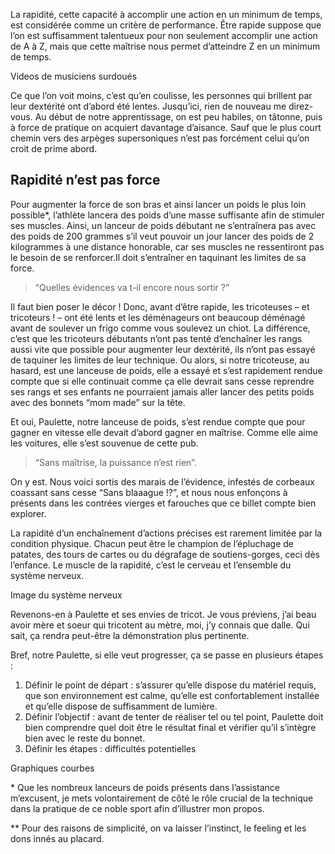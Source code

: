 La rapidité, cette capacité à accomplir une action en un minimum de temps, est considérée comme un critère de performance. Être rapide suppose que l’on est suffisamment talentueux pour non seulement accomplir une action de A à Z, mais que cette maîtrise nous permet d’atteindre Z en un minimum de temps.

Videos de musiciens surdoués

Ce que l’on voit moins, c’est qu’en coulisse, les personnes qui brillent par leur dextérité ont d’abord été lentes. Jusqu’ici, rien de nouveau me direz-vous. Au début de notre apprentissage, on est peu habiles, on tâtonne, puis à force de pratique on acquiert davantage d’aisance. Sauf que le plus court chemin vers des arpèges supersoniques n’est pas forcément celui qu’on croit de prime abord. 

## Rapidité n’est pas force

Pour augmenter la force de son bras et ainsi lancer un poids le plus loin possible*, l’athlète lancera des poids d’une masse suffisante afin de stimuler ses muscles. Ainsi, un lanceur de poids débutant ne s’entraînera pas avec des poids de 200 grammes s’il veut pouvoir un jour lancer des poids de 2 kilogrammes à une distance honorable, car ses muscles ne ressentiront pas le besoin de se renforcer.Il doit s’entraîner en taquinant les limites de sa force.

> “Quelles évidences va t-il encore nous sortir ?”

Il faut bien poser le décor ! Donc, avant d’être rapide, les tricoteuses  – et tricoteurs ! – ont été lents et les déménageurs ont beaucoup déménagé avant de soulever un frigo comme vous soulevez un chiot. La différence, c’est que les tricoteurs débutants n’ont pas tenté d’enchaîner les rangs aussi vite que possible pour augmenter leur dextérité, ils n’ont pas essayé de taquiner les limites de leur technique. Ou alors, si notre tricoteuse, au hasard, est une lanceuse de poids, elle a essayé et s’est rapidement rendue compte que si elle continuait comme ça elle devrait sans cesse reprendre ses rangs et ses enfants ne pourraient jamais aller lancer des petits poids avec des bonnets “mom made” sur la tête.

Et oui, Paulette, notre lanceuse de poids, s’est rendue compte que pour gagner en vitesse elle devait d’abord gagner en maîtrise. Comme elle aime les voitures, elle s’est souvenue de cette pub.

> “Sans maîtrise, la puissance n’est rien”.

On y est. Nous voici sortis des marais de l’évidence, infestés de corbeaux coassant sans cesse “Sans blaaague !?”, et nous nous enfonçons à présents dans les contrées vierges et farouches que ce billet compte bien explorer.

La rapidité d’un enchaînement d’actions précises est rarement limitée par la condition physique. Chacun peut être le champion de l’épluchage de patates, des tours de cartes ou du dégrafage de soutiens-gorges, ceci dès l’enfance. Le muscle de la rapidité, c’est le cerveau et l’ensemble du système nerveux.

Image du système nerveux 

Revenons-en à Paulette et ses envies de tricot. Je vous préviens, j’ai beau avoir mère et soeur qui tricotent au mètre, moi, j’y connais que dalle. Qui sait, ça rendra peut-être la démonstration plus pertinente.

Bref, notre Paulette, si elle veut progresser, ça se passe en plusieurs étapes :

1. Définir le point de départ : s’assurer qu’elle dispose du matériel requis, que son environnement est calme, qu’elle est confortablement installée et qu’elle dispose de suffisamment de lumière.
2. Définir l’objectif : avant de tenter de réaliser tel ou tel point, Paulette doit bien comprendre quel doit être le résultat final et vérifier qu’il s’intègre bien avec le reste du bonnet.
3. Définir les étapes : difficultés potentielles 


Graphiques courbes


\* Que les nombreux lanceurs de poids présents dans l’assistance m’excusent, je mets volontairement de côté le rôle crucial de la technique dans la pratique de ce noble sport afin d’illustrer mon propos.

\*\* Pour des raisons de simplicité, on va laisser l’instinct, le feeling et les dons innés au placard.

